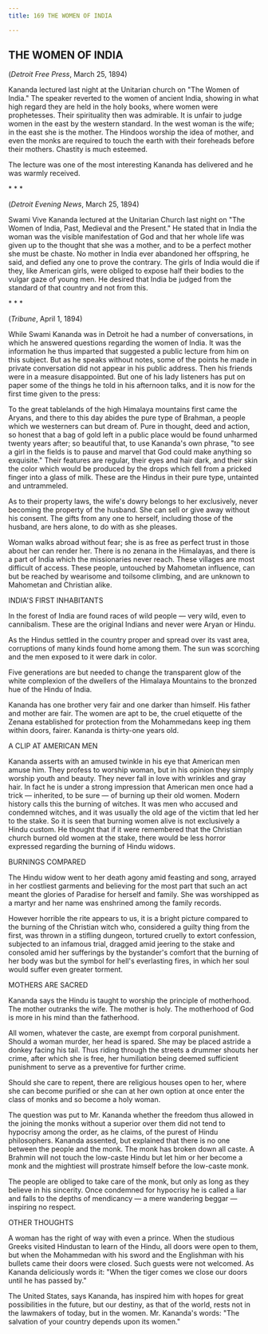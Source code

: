 ```yaml
---
title: 169 THE WOMEN OF INDIA

---
```

  

## THE WOMEN OF INDIA

(*Detroit Free Press*, March 25, 1894)

Kananda lectured last night at the Unitarian church on "The Women of
India." The speaker reverted to the women of ancient India, showing in
what high regard they are held in the holy books, where women were
prophetesses. Their spirituality then was admirable. It is unfair to
judge women in the east by the western standard. In the west woman is
the wife; in the east she is the mother. The Hindoos worship the idea of
mother, and even the monks are required to touch the earth with their
foreheads before their mothers. Chastity is much esteemed.

The lecture was one of the most interesting Kananda has delivered and he
was warmly received.

\*          \*          \*

(*Detroit Evening News*, March 25, 1894)

Swami Vive Kananda lectured at the Unitarian Church last night on "The
Women of India, Past, Medieval and the Present." He stated that in India
the woman was the visible manifestation of God and that her whole life
was given up to the thought that she was a mother, and to be a perfect
mother she must be chaste. No mother in India ever abandoned her
offspring, he said, and defied any one to prove the contrary. The girls
of India would die if they, like American girls, were obliged to expose
half their bodies to the vulgar gaze of young men. He desired that India
be judged from the standard of that country and not from this.

  
\*          \*          \*

(*Tribune*, April 1, 1894)

While Swami Kananda was in Detroit he had a number of conversations, in
which he answered questions regarding the women of India. It was the
information he thus imparted that suggested a public lecture from him on
this subject. But as he speaks without notes, some of the points he made
in private conversation did not appear in his public address. Then his
friends were in a measure disappointed. But one of his lady listeners
has put on paper some of the things he told in his afternoon talks, and
it is now for the first time given to the press:

To the great tablelands of the high Himalaya mountains first came the
Aryans, and there to this day abides the pure type of Brahman, a people
which we westerners can but dream of. Pure in thought, deed and action,
so honest that a bag of gold left in a public place would be found
unharmed twenty years after; so beautiful that, to use Kananda's own
phrase, "to see a girl in the fields is to pause and marvel that God
could make anything so exquisite." Their features are regular, their
eyes and hair dark, and their skin the color which would be produced by
the drops which fell from a pricked finger into a glass of milk. These
are the Hindus in their pure type, untainted and untrammeled.

As to their property laws, the wife's dowry belongs to her exclusively,
never becoming the property of the husband. She can sell or give away
without his consent. The gifts from any one to herself, including those
of the husband, are hers alone, to do with as she pleases.

Woman walks abroad without fear; she is as free as perfect trust in
those about her can render her. There is no zenana in the Himalayas, and
there is a part of India which the missionaries never reach. These
villages are most difficult of access. These people, untouched by
Mahometan influence, can but be reached by wearisome and toilsome
climbing, and are unknown to Mahometan and Christian alike.

INDIA'S FIRST INHABITANTS

In the forest of India are found races of wild people — very wild, even
to cannibalism. These are the original Indians and never were Aryan or
Hindu.

As the Hindus settled in the country proper and spread over its vast
area, corruptions of many kinds found home among them. The sun was
scorching and the men exposed to it were dark in color.

Five generations are but needed to change the transparent glow of the
white complexion of the dwellers of the Himalaya Mountains to the
bronzed hue of the Hindu of India.

Kananda has one brother very fair and one darker than himself. His
father and mother are fair. The women are apt to be, the cruel etiquette
of the Zenana established for protection from the Mohammedans keep ing
them within doors, fairer. Kananda is thirty-one years old.

A CLIP AT AMERICAN MEN

Kananda asserts with an amused twinkle in his eye that American men
amuse him. They profess to worship woman, but in his opinion they simply
worship youth and beauty. They never fall in love with wrinkles and gray
hair. In fact he is under a strong impression that American men once had
a trick — inherited, to be sure — of burning up their old women. Modern
history calls this the burning of witches. It was men who accused and
condemned witches, and it was usually the old age of the victim that led
her to the stake. So it is seen that burning women alive is not
exclusively a Hindu custom. He thought that if it were remembered that
the Christian church burned old women at the stake, there would be less
horror expressed regarding the burning of Hindu widows.

BURNINGS COMPARED

The Hindu widow went to her death agony amid feasting and song, arrayed
in her costliest garments and believing for the most part that such an
act meant the glories of Paradise for herself and family. She was
worshipped as a martyr and her name was enshrined among the family
records.

However horrible the rite appears to us, it is a bright picture compared
to the burning of the Christian witch who, considered a guilty thing
from the first, was thrown in a stifling dungeon, tortured cruelly to
extort confession, subjected to an infamous trial, dragged amid jeering
to the stake and consoled amid her sufferings by the bystander's comfort
that the burning of her body was but the symbol for hell's everlasting
fires, in which her soul would suffer even greater torment.

MOTHERS ARE SACRED

Kananda says the Hindu is taught to worship the principle of motherhood.
The mother outranks the wife. The mother is holy. The motherhood of God
is more in his mind than the fatherhood.

All women, whatever the caste, are exempt from corporal punishment.
Should a woman murder, her head is spared. She may be placed astride a
donkey facing his tail. Thus riding through the streets a drummer shouts
her crime, after which she is free, her humiliation being deemed
sufficient punishment to serve as a preventive for further crime.

Should she care to repent, there are religious houses open to her, where
she can become purified or she can at her own option at once enter the
class of monks and so become a holy woman.

The question was put to Mr. Kananda whether the freedom thus allowed in
the joining the monks without a superior over them did not tend to
hypocrisy among the order, as he claims, of the purest of Hindu
philosophers. Kananda assented, but explained that there is no one
between the people and the monk. The monk has broken down all caste. A
Brahmin will not touch the low-caste Hindu but let him or her become a
monk and the mightiest will prostrate himself before the low-caste monk.

The people are obliged to take care of the monk, but only as long as
they believe in his sincerity. Once condemned for hypocrisy he is called
a liar and falls to the depths of mendicancy — a mere wandering beggar —
inspiring no respect.

OTHER THOUGHTS

A woman has the right of way with even a prince. When the studious
Greeks visited Hindustan to learn of the Hindu, all doors were open to
them, but when the Mohammedan with his sword and the Englishman with his
bullets came their doors were closed. Such guests were not welcomed. As
Kananda deliciously words it: "When the tiger comes we close our doors
until he has passed by."

The United States, says Kananda, has inspired him with hopes for great
possibilities in the future, but our destiny, as that of the world,
rests not in the lawmakers of today, but in the women. Mr. Kananda's
words: "The salvation of your country depends upon its women."